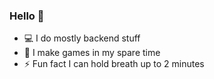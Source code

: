 ### Hello 👋

- 💻 I do mostly backend stuff
- 🔭 I make games in my spare time
- ⚡ Fun fact I can hold breath up to 2 minutes
